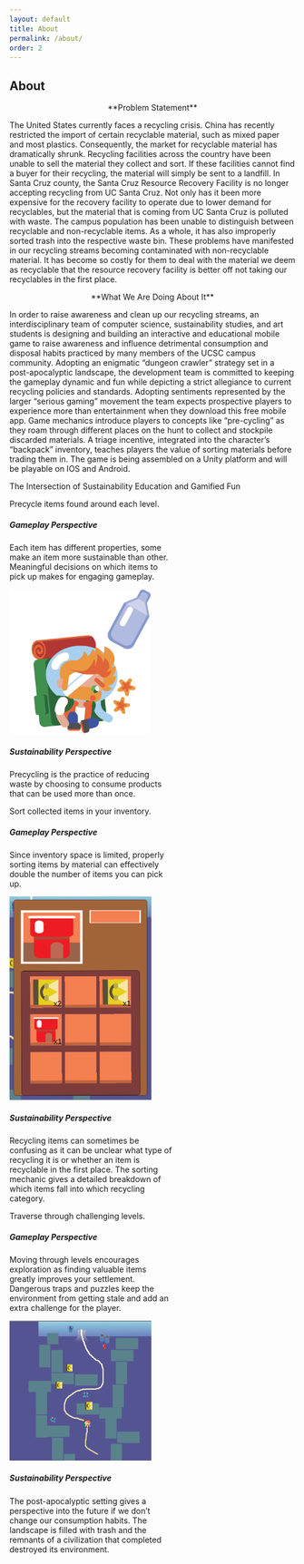 ```yaml
---
layout: default
title: About
permalink: /about/
order: 2
---
```

## About

<p style="text-align: center">**Problem Statement**</p>
The United States currently faces a recycling crisis. China has recently restricted the import 
of certain recyclable material, such as mixed paper and most plastics. Consequently, the market 
for recyclable material has dramatically shrunk. Recycling facilities across the country have 
been unable to sell the material they collect and sort. If these facilities cannot find a buyer 
for their recycling, the material will simply be sent to a landfill.
    In Santa Cruz county, the Santa Cruz Resource Recovery Facility is no longer accepting
recycling from UC Santa Cruz. Not only has it been more expensive for the recovery facility to 
operate due to lower demand for recyclables, but the material that is coming from UC Santa Cruz 
is polluted with waste. The campus population has been unable to distinguish between recyclable 
and non-recyclable items. As a whole, it has also improperly sorted trash into the respective 
waste bin. These problems have manifested in our recycling streams becoming contaminated with 
non-recyclable material. It has become so costly for them to deal with the material we deem as 
recyclable that the resource recovery facility is better off not taking our recyclables in the 
first place.


<p style="text-align: center">**What We Are Doing About It**</p>
In order to raise awareness and clean up our recycling streams, an interdisciplinary team of 
computer science, sustainability studies, and art students is designing and building an 
interactive and educational mobile game to raise awareness and influence detrimental consumption 
and disposal habits practiced by many members of the UCSC campus community. Adopting an 
enigmatic “dungeon crawler” strategy set in a post-apocalyptic landscape, the development team 
is committed to keeping the gameplay dynamic and fun while depicting a strict allegiance to 
current recycling policies and standards. Adopting sentiments represented by the larger “serious 
gaming” movement the team expects prospective players to experience more than entertainment when 
they download this free mobile app. Game mechanics introduce players to concepts like 
“pre-cycling” as they roam through different places on the hunt to collect and stockpile 
discarded materials. A triage incentive, integrated into the character’s “backpack” inventory, 
teaches players the value of sorting materials before trading them in. The game is being 
assembled on a Unity platform and will be playable on IOS and Android.


<p class="lead">
    The Intersection of Sustainability Education and Gamified Fun
</p>

<div class="row">
    <div class="col">
        <div class="arrow_box mx-auto"><p class="lead">Precycle items found around each level.</p></div>
    </div>
</div>

<div class="row align-items-center h-100">
    <div class="col">
        <div class="card" style="width: 18rem;">
            <div class="card-body">
                <h5 class="card-title">Gameplay Perspective</h5>
                <p class="card-text">Each item has different properties, some make an item more sustainable than other. Meaningful decisions on which items to pick up makes for engaging gameplay.</p>
            </div>
        </div>
    </div>
    <div class="col">
        <img style="width: 250px" class="mx-auto d-block" src="/assets/img/about/recycle.png" alt="precycle">
    </div>
    <div class="col">
        <div class="card float-right" style="width: 18rem;">
            <div class="card-body">
                <h5 class="card-title">Sustainability Perspective</h5>
                <p class="card-text">Precycling is the practice of reducing waste by choosing to consume products that can be used more than once.</p>
            </div>
        </div>
    </div>
</div>

<div class="row">
    <div class="col">
        <div class="arrow_box mx-auto"><p class="lead">Sort collected items in your inventory.</p></div>
    </div>
</div>

<div class="row align-items-center h-100">
    <div class="col">
        <div class="card" style="width: 18rem;">
            <div class="card-body">
                <h5 class="card-title">Gameplay Perspective</h5>
                <p class="card-text">Since inventory space is limited, properly sorting items by material can effectively double the number of items you can pick up.</p>
            </div>
        </div>
    </div>
    <div class="col">
        <img style="width: 250px" class="mx-auto d-block" src="/assets/img/about/inventory.png" alt="inventory">
    </div>
    <div class="col">
        <div class="card float-right" style="width: 18rem;">
            <div class="card-body">
                <h5 class="card-title">Sustainability Perspective</h5>
                <p class="card-text">Recycling items can sometimes be confusing as it can be unclear what type of recycling it is or whether an item is recyclable in the first place. The sorting mechanic gives a detailed breakdown of which items fall into which recycling category.</p>
            </div>
        </div>
    </div>
</div>

<div class="row">
    <div class="col">
        <div class="arrow_box mx-auto"><p class="lead">Traverse through challenging levels.</p></div>
    </div>
</div>

<div class="row align-items-center h-100">
    <div class="col">
        <div class="card" style="width: 18rem;">
            <div class="card-body">
                <h5 class="card-title">Gameplay Perspective</h5>
                <p class="card-text">Moving through levels encourages exploration as finding valuable items greatly improves your settlement. Dangerous traps and puzzles keep the environment from getting stale and add an extra challenge for the player.</p>
            </div>
        </div>
    </div>
    <div class="col">
        <img style="width: 250px" class="mx-auto d-block" src="/assets/img/about/gameplay.png" alt="precycle">
    </div>
    <div class="col">
        <div class="card float-right" style="width: 18rem;">
            <div class="card-body">
                <h5 class="card-title">Sustainability Perspective</h5>
                <p class="card-text">The post-apocalyptic setting gives a perspective into the future if we don’t change our consumption habits. The landscape is filled with trash and the remnants of a civilization that completed destroyed its environment.</p>
            </div>
        </div>
    </div>
</div>
